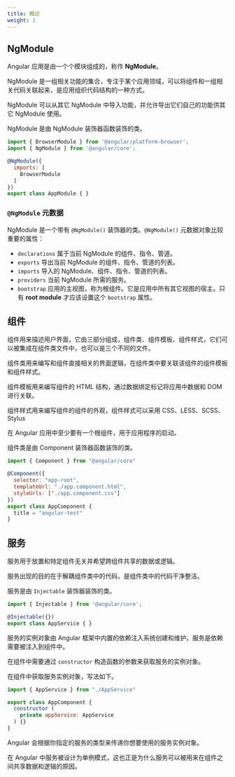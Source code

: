 ```yaml
---
title: 概述
weight: 1
---
```


## NgModule

Angular 应用是由一个个模块组成的，称作 **NgModule**。

NgModule 是一组相关功能的集合，专注于某个应用领域，可以将组件和一组相关代码关联起来，是应用组织代码结构的一种方式。

NgModule 可以从其它 NgModule 中导入功能，并允许导出它们自己的功能供其它 NgModule 使用。

NgModule 是由 NgModule 装饰器函数装饰的类。

```javascript
import { BrowserModule } from '@angular/platform-browser';
import { NgModule } from '@angular/core';

@NgModule({
  imports: [
    BrowserModule
  ]
})
export class AppModule { }
```

### `@NgModule` 元数据

NgModule 是一个带有 `@NgModule()` 装饰器的类。`@NgModule()` 元数据对象比较重要的属性：

- `declarations` 属于当前 NgModule 的组件、指令、管道。
- `exports` 导出当前 NgModule 的组件、指令、管道的列表。
- `imports`  导入的 NgModule、组件、指令、管道的列表。
- `providers` 当前 NgModule 所需的服务。
- `bootstrap` 应用的主视图，称为根组件。它是应用中所有其它视图的宿主。只有 **root module** 才应该设置这个 `bootstrap` 属性。

## 组件

组件用来描述用户界面，它由三部分组成，组件类、组件模板、组件样式，它们可以被集成在组件类文件中，也可以是三个不同的文件。

组件类用来编写和组件直接相关的界面逻辑，在组件类中要关联该组件的组件模板和组件样式。

组件模板用来编写组件的 HTML 结构，通过数据绑定标记将应用中数据和 DOM 进行关联。

组件样式用来编写组件的组件的外观，组件样式可以采用 CSS、LESS、SCSS、Stylus

在 Angular 应用中至少要有一个根组件，用于应用程序的启动。

组件类是由 Component 装饰器函数装饰的类。

```javascript
import { Component } from "@angular/core"

@Component({
  selector: "app-root",
  templateUrl: "./app.component.html",
  styleUrls: ["./app.component.css"]
})
export class AppComponent {
  title = "angular-test"
}
```

## 服务

服务用于放置和特定组件无关并希望跨组件共享的数据或逻辑。

服务出现的目的在于解耦组件类中的代码，是组件类中的代码干净整洁。

服务是由 `Injectable` 装饰器装饰的类。

```javascript
import { Injectable } from '@angular/core';

@Injectable({})
export class AppService { }
```

服务的实例对象由 Angular 框架中内置的依赖注入系统创建和维护。服务是依赖需要被注入到组件中。

在组件中需要通过 `constructor` 构造函数的参数来获取服务的实例对象。

在组件中获取服务实例对象，写法如下。

```javascript
import { AppService } from "./AppService"

export class AppComponent {
  constructor (
  	private appService: AppService
  ) {}
}
```

Angular 会根据你指定的服务的类型来传递你想要使用的服务实例对象。

在 Angular 中服务被设计为单例模式，这也正是为什么服务可以被用来在组件之间共享数据和逻辑的原因。
